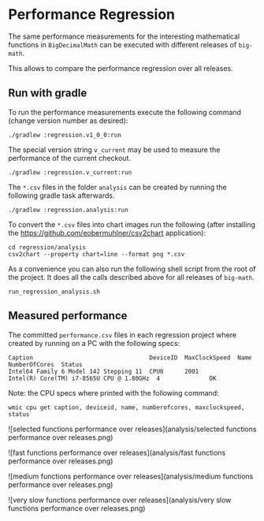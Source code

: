 # Performance Regression

The same performance measurements for the interesting mathematical functions
in `BigDecimalMath` can be executed with different releases of `big-math`.  

This allows to compare the performance regression over all releases.

## Run with gradle

To run the performance measurements execute the following command (change version number as desired):
```console
./gradlew :regression.v1_0_0:run
```

The special version string `v_current` may be used to measure the performance of the current checkout.
```console
./gradlew :regression.v_current:run
```

The `*.csv` files in the folder `analysis` can be created by running the following gradle task afterwards.
```console
./gradlew :regression.analysis:run
```

To convert the `*.csv` files into chart images run the following
(after installing the https://github.com/eobermuhlner/csv2chart application):
```console
cd regression/analysis
csv2chart --property chart=line --format png *.csv
```

As a convenience you can also run the following shell script from the root of the project.
It does all the calls described above for all releases of `big-math`.
```console
run_regression_analysis.sh
```


## Measured performance

The committed `performance.csv` files in each regression project where created
by running on a PC with the following specs: 

```
Caption                                 DeviceID  MaxClockSpeed  Name                                      NumberOfCores  Status
Intel64 Family 6 Model 142 Stepping 11  CPU0      2001           Intel(R) Core(TM) i7-8565U CPU @ 1.80GHz  4              OK
```

Note: the CPU specs where printed with the following command: 

```console
wmic cpu get caption, deviceid, name, numberofcores, maxclockspeed, status
```

![selected functions performance over releases](analysis/selected functions performance over releases.png)

![fast functions performance over releases](analysis/fast functions performance over releases.png)

![medium functions performance over releases](analysis/medium functions performance over releases.png)

![very slow functions performance over releases](analysis/very slow functions performance over releases.png)
